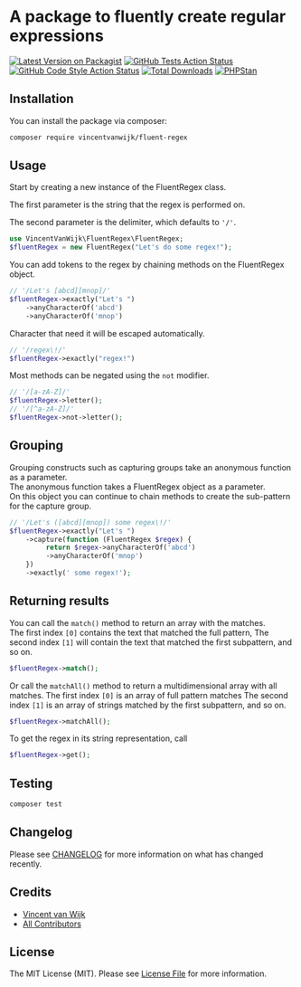# A package to fluently create regular expressions

[![Latest Version on Packagist](https://img.shields.io/packagist/v/vincentvanwijk/fluent-regex.svg?style=flat-square)](https://packagist.org/packages/vincentvanwijk/fluent-regex)
[![GitHub Tests Action Status](https://img.shields.io/github/actions/workflow/status/vincentvanwijk/fluent-regex/run-tests.yml?branch=main&label=tests&style=flat-square)](https://github.com/vincentvanwijk/fluent-regex/actions?query=workflow%3Arun-tests+branch%3Amain)
[![GitHub Code Style Action Status](https://img.shields.io/github/actions/workflow/status/vincentvanwijk/fluent-regex/fix-php-code-style-issues.yml?branch=main&label=code%20style&style=flat-square)](https://github.com/vincentvanwijk/fluent-regex/actions?query=workflow%3A"Fix+PHP+code+style+issues"+branch%3Amain)
[![Total Downloads](https://img.shields.io/packagist/dt/vincentvanwijk/fluent-regex.svg?style=flat-square)](https://packagist.org/packages/vincentvanwijk/fluent-regex)
[![PHPStan](https://github.com/VincentVanWijk/fluent-regex/actions/workflows/phpstan.yml/badge.svg)](https://github.com/VincentVanWijk/fluent-regex/actions/workflows/phpstan.yml)

## Installation

You can install the package via composer:

```bash
composer require vincentvanwijk/fluent-regex
```

## Usage

Start by creating a new instance of the FluentRegex class.

The first parameter is the string that the regex is performed on.

The second parameter is the delimiter, which defaults to `'/'`.

```php
use VincentVanWijk\FluentRegex\FluentRegex;
$fluentRegex = new FluentRegex("Let's do some regex!");
```

You can add tokens to the regex by chaining methods on the FluentRegex object.

```php
// '/Let's [abcd][mnop]/'
$fluentRegex->exactly("Let's ")
    ->anyCharacterOf('abcd')
    ->anyCharacterOf('mnop') 
```

Character that need it will be escaped automatically.

```php
// '/regex\!/'
$fluentRegex->exactly("regex!")
```

Most methods can be negated using the `not` modifier.

```php
// '/[a-zA-Z]/'
$fluentRegex->letter();
// '/[^a-zA-Z]/'
$fluentRegex->not->letter();
```

## Grouping

Grouping constructs such as capturing groups take an anonymous function as a parameter.  
The anonymous function takes a FluentRegex object as a parameter.  
On this object you can continue to chain methods to create the sub-pattern for the capture group.

```php
// '/Let's ([abcd][mnop]) some regex\!/'
$fluentRegex->exactly("Let's ")      
    ->capture(function (FluentRegex $regex) {
         return $regex->anyCharacterOf('abcd') 
         ->anyCharacterOf('mnop')       
    })
    ->exactly(' some regex!');                             
```

## Returning results

You can call the `match()` method to return an array with the matches.  
The first index `[0]` contains the text that matched the full pattern,
The second index `[1]` will contain the text that matched the first subpattern, and so on.

```php
$fluentRegex->match();
```

Or call the `matchAll()` method to return a multidimensional array with all matches.
The first index `[0]` is an array of full pattern matches
The second index `[1]` is an array of strings matched by the first subpattern, and so on.

```php
$fluentRegex->matchAll();
```

To get the regex in its string representation, call

```php
$fluentRegex->get();
```

## Testing

```bash
composer test
```

## Changelog

Please see [CHANGELOG](CHANGELOG.md) for more information on what has changed recently.

## Credits

- [Vincent van Wijk](https://github.com/VincentVanWijk)
- [All Contributors](../../contributors)

## License

The MIT License (MIT). Please see [License File](LICENSE.md) for more information.
